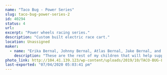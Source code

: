 ```yaml
---
name: "Taco Bug - Power Series"
slug: taco-bug-power-series-2
id: 40294
status: 4
url: 
excerpt: "Power wheels racing series."
description: "Custom built electric race cart."
location: Unassigned
maker:
  - name: "Erika Bernal, Johnny Bernal, Atlas Bernal, Jake Bernal, and Archie Bernal."
    description: "These are the rest of my children that will help support the race team, Taco Bug, and the exhibit. "
photo_link: http://104.41.139.123/wp-content/uploads/2019/10/TACO-BUG-Logo-And-Name-2-1024x791.png
last-exported: "07/04/2020 05:03:41 pm"
---
```

